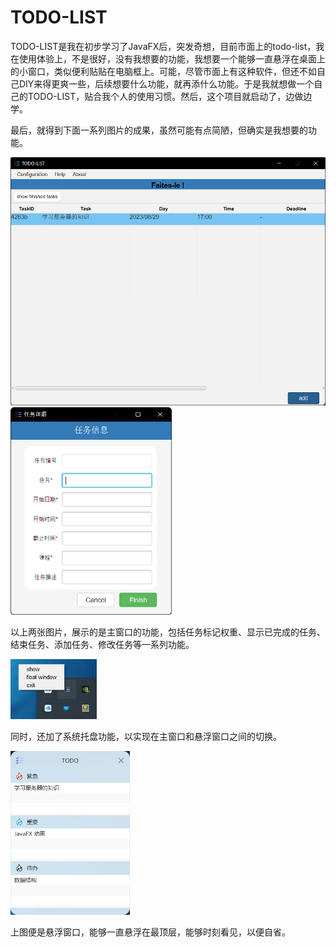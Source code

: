 # TODO-LIST

TODO-LIST是我在初步学习了JavaFX后，突发奇想，目前市面上的todo-list，我在使用体验上，不是很好，没有我想要的功能，我想要一个能够一直悬浮在桌面上的小窗口，类似便利贴贴在电脑框上。可能，尽管市面上有这种软件，但还不如自己DIY来得更爽一些，后续想要什么功能，就再添什么功能。于是我就想做一个自己的TODO-LIST，贴合我个人的使用习惯。然后，这个项目就启动了，边做边学。

最后，就得到下面一系列图片的成果，虽然可能有点简陋，但确实是我想要的功能。

<img src=".\presentation\Snipaste_2023-08-29_18-22-48.png" alt="Snipaste_2023-08-29_18-22-48" style="zoom:90%;" />

<img src=".\presentation\Snipaste_2023-08-29_18-23-41.png" alt="Snipaste_2023-08-29_18-23-41" style="zoom:60%;" />

以上两张图片，展示的是主窗口的功能，包括任务标记权重、显示已完成的任务、结束任务、添加任务、修改任务等一系列功能。

<img src=".\presentation\Snipaste_2023-08-29_18-24-22.png" alt="Snipaste_2023-08-29_18-23-41" style="zoom:60%;" />

同时，还加了系统托盘功能，以实现在主窗口和悬浮窗口之间的切换。

<img src=".\presentation\Snipaste_2023-08-29_18-27-36.png" alt="Snipaste_2023-08-29_18-23-41" style="zoom:60%;" />

上图便是悬浮窗口，能够一直悬浮在最顶层，能够时刻看见，以便自省。
